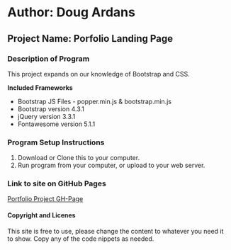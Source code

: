 # Author: Doug Ardans

## Project Name: Porfolio Landing Page

### Description of Program

This project expands on our knowledge of Bootstrap and CSS.

**Included Frameworks**

- Bootstrap JS Files - popper.min.js & bootstrap.min.js
- Bootstrap version 4.3.1
- jQuery version 3.3.1
- Fontawesome version 5.1.1

### Program Setup Instructions

1. Download or Clone this to your computer.
2. Run program from your computer, or upload to your web server.

### Link to site on GitHub Pages

[Portfolio Project GH-Page](https://roadspill.github.io/epi-journal/)

#### Copyright and Licenes

This site is free to use, please change the content to whatever you need it to show. Copy any of the code nippets as needed.
